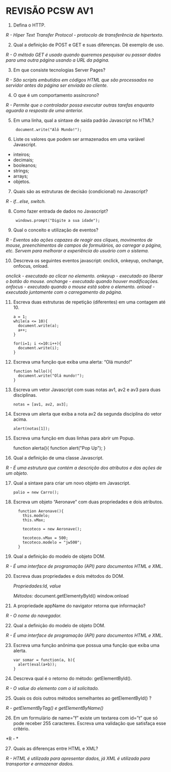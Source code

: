REVISÃO PCSW AV1
===========

1. Defina o HTTP.

  *R - Hiper Text Transfer Protocol - protocolo de transferência de hipertexto.*

2. Qual a definição de POST e GET e suas diferenças. Dê exemplo de uso.

  *R - O método GET é usado quando queremos pesquisar ou passar dados para uma outra página usando a URL da página.*

3. Em que consiste tecnologias Server Pages?

  *R - São scripts embutidos em códigos HTML que são processados no servidor antes da página ser enviada ao cliente.*

4. O que é um comportamento assíncrono?

  *R - Permite que o controlador possa executar outras tarefas enquanto aguarda a resposta de uma anterior.*

5. Em uma linha, qual a sintaxe de saída padrão Javascript no HTML?

        document.write("Alô Mundo!");

6. Liste os valores que podem ser armazenados em uma variável Javascript.

  * inteiros;
  * decimais;
  * booleanos;
  * strings;
  * arrays;
  * objetos.

7. Quais são as estruturas de decisão (condicional) no Javascript?

  *R - if...else, switch.*

8. Como fazer entrada de dados no Javascript?

        windows.prompt("Digite a sua idade");

9. Qual o conceito e utilização de eventos?

  *R - Eventos são ações capazes de reagir aos cliques, movimentos de mouse, preenchimentos de campos de formulários, ao carregar a página, etc. Servem para melhorar a experiência do usuário com o sistema.*

10. Descreva os seguintes eventos javascript: onclick, onkeyup, onchange, onfocus, onload.

  *onclick - executado ao clicar no elemento.*
  *onkeyup - executado ao liberar o botão do mouse.*
  *onchange - executado quando houver modificações.*
  *onfocus - executado quando o mouse está sobre o elemento.*
  *onload - executado juntamente com o carregamento da página.*

11. Escreva duas estruturas de repetição (diferentes) em uma contagem até 10.

        a = 1;
        while(a <= 10){
          document.write(a);
          a++;
        }

        for(i=1; i <=10:i++){
          document.write(i);
        }

12. Escreva uma função que exiba uma alerta: “Olá mundo!”

        function hello(){
          document.write("Olá mundo!");
        }

13. Escreva um vetor Javascript com suas notas av1, av2 e av3 para duas disciplinas.

        notas = [av1, av2, av3];

14. Escreva um alerta que exiba a nota av2 da segunda disciplina do vetor acima.

        alert(notas[1]);

15. Escreva uma função em duas linhas para abrir um Popup.

      function alerta(){
        function alert("Pop Up");
      }

16. Qual a definição de uma classe Javascript.

  *R - É uma estrutura que contém a descrição dos atributos e das ações de um objeto.*

17. Qual a sintaxe para criar um novo objeto em Javascript.

        palio = new Carro();

18. Escreva um objeto “Aeronave” com duas propriedades e dois atributos.

          function Aeronave(){
            this.modelo;
            this.vMax;

            tecoteco = new Aeronave();

            tecoteco.vMax = 500;
            tecoteco.modelo = "jw500";
          }

19. Qual a definição do modelo de objeto DOM.

  *R - É uma interface de programação (API) para documentos HTML e XML.*

20. Escreva duas propriedades e dois métodos do DOM.

    *Propriedades:Id, value*

    *Métodos:*
        document.getElementyById()
        window.onload

21. A propriedade appName do navigator retorna que informação?

  *R - O nome do navegador.*

22. Qual a definição do modelo de objeto DOM.

  *R - É uma interface de programação (API) para documentos HTML e XML.*

23. Escreva uma função anônima que possua uma função que exiba uma alerta.

        var somar = function(a, b){
          alert(eval(a+b));
        }

24. Descreva qual é o retorno do método: getElementById().

  *R - O value do elemento com o id solicitado.*

25. Quais os dois outros métodos semelhantes ao getElementById() ?

  *R - getElementByTag() e getElementByName()*

26. Em um formulário de name=”f” existe um textarea com id=”t” que só pode receber 255 caracteres. Escreva uma validação que satisfaça esse critério.

  *R - *

27. Quais as diferenças entre HTML e XML?

  *R - HTML é utilizada para apresentar dados, já XML é utilizada para transportar e armazenar dados.*
